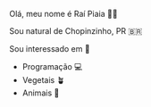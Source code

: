 Olá, meu nome é Raí Piaia 🙋‍♂️

Sou natural de Chopinzinho, PR 🇧🇷

Sou interessado em 💚

- Programação 💻
- Vegetais 🪴
- Animais 🐖
